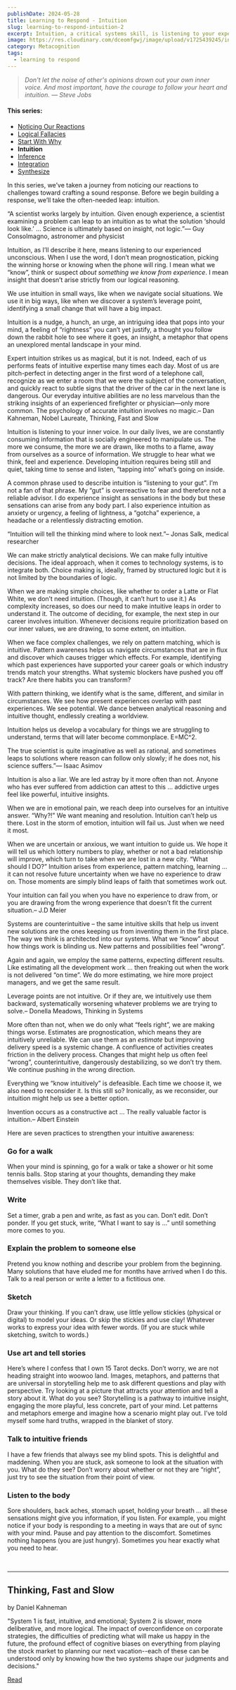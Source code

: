 ```yaml
---
publishDate: 2024-05-28
title: Learning to Respond - Intuition
slug: learning-to-respond-intuition-2
excerpt: Intuition, a critical systems skill, is listening to your experienced unconscious.
image: https://res.cloudinary.com/dceomfgwj/image/upload/v1725439245/intuition_zkk9uh.jpg
category: Metacognition
tags:
  - learning to respond
---
```

> *Don't let the noise of other's opinions drown out your own inner voice. And most important, have the courage to follow your heart and intuition. ― Steve Jobs*

#### This series:
- [Noticing Our Reactions](learning-to-respond-noticing-our-reactions)
- [Logical Fallacies](learning-to-respond-logical-fallacies)
- [Start With Why](learning-to-respond-start-with-why)
- **Intuition**
- [Inference](learning-to-respond-inference)
- [Integration](learning-to-respond-integrity)
- [Synthesize](learning-to-respond-synthesize)

In this series, we’ve taken a journey from noticing our reactions to challenges toward crafting a sound response. Before we begin building a response, we’ll take the often-needed leap: intuition.

“A scientist works largely by intuition. Given enough experience, a scientist examining a problem can leap to an intuition as to what the solution ‘should look like.’ … Science is ultimately based on insight, not logic.”— Guy Consolmagno, astronomer and physicist

Intuition, as I’ll describe it here, means listening to our experienced unconscious. When I use the word, I don’t mean prognostication, picking the winning horse or knowing when the phone will ring. I mean what we “know”, think or suspect *about something we know from experience*. I mean insight that doesn’t arise strictly from our logical reasoning.

We use intuition in small ways, like when we navigate social situations. We use it in big ways, like when we discover a system’s leverage point, identifying a small change that will have a big impact.

Intuition is a nudge, a hunch, an urge, an intriguing idea that pops into your mind, a feeling of “rightness” you can’t yet justify, a thought you follow down the rabbit hole to see where it goes, an insight, a metaphor that opens an unexplored mental landscape in your mind.

Expert intuition strikes us as magical, but it is not. Indeed, each of us performs feats of intuitive expertise many times each day. Most of us are pitch-perfect in detecting anger in the first word of a telephone call, recognize as we enter a room that we were the subject of the conversation, and quickly react to subtle signs that the driver of the car in the next lane is dangerous. Our everyday intuitive abilities are no less marvelous than the striking insights of an experienced firefighter or physician—only more common. The psychology of accurate intuition involves no magic.– Dan Kahneman, Nobel Laureate, Thinking, Fast and Slow

Intuition is listening to your inner voice. In our daily lives, we are constantly consuming information that is socially engineered to manipulate us. The more we consume, the more we are drawn, like moths to a flame, away from ourselves as a source of information. We struggle to hear what we think, feel and experience. Developing intuition requires being still and quiet, taking time to sense and listen, “tapping into” what’s going on inside.

A common phrase used to describe intuition is “listening to your gut”. I’m not a fan of that phrase. My “gut” is overreactive to fear and therefore not a reliable advisor. I do experience insight as sensations in the body but these sensations can arise from any body part. I also experience intuition as anxiety or urgency, a feeling of lightness, a “gotcha” experience, a headache or a relentlessly distracting emotion.

“Intuition will tell the thinking mind where to look next.”– Jonas Salk, medical researcher

We can make strictly analytical decisions. We can make fully intuitive decisions. The ideal approach, when it comes to technology systems, is to integrate both. Choice making is, ideally, framed by structured logic but it is not limited by the boundaries of logic.

When we are making simple choices, like whether to order a Latte or Flat White, we don’t need intuition. (Though, it can’t hurt to use it.) As complexity increases, so does our need to make intuitive leaps in order to understand it. The outcome of deciding, for example, the next step in our career involves intuition. Whenever decisions require prioritization based on our inner values, we are drawing, to some extent, on intuition.

When we face complex challenges, we rely on pattern matching, which is intuitive. Pattern awareness helps us navigate circumstances that are in flux and discover which causes trigger which effects. For example, identifying which past experiences have supported your career goals or which industry trends match your strengths. What systemic blockers have pushed you off track? Are there habits you can transform?

With pattern thinking, we identify what is the same, different, and similar in circumstances. We see how present experiences overlap with past experiences. We see potential. We dance between analytical reasoning and intuitive thought, endlessly creating a worldview.

Intuition helps us develop a vocabulary for things we are struggling to understand, terms that will later become commonplace. E=MC^2.

The true scientist is quite imaginative as well as rational, and sometimes leaps to solutions where reason can follow only slowly; if he does not, his science suffers.”— Isaac Asimov

Intuition is also a liar. We are led astray by it more often than not. Anyone who has ever suffered from addiction can attest to this … addictive urges feel like powerful, intuitive insights.

When we are in emotional pain, we reach deep into ourselves for an intuitive answer. “Why?!” We want meaning and resolution. Intuition can’t help us there. Lost in the storm of emotion, intuition will fail us. Just when we need it most.

When we are uncertain or anxious, we want intuition to guide us. We hope it will tell us which lottery numbers to play, whether or not a bad relationship will improve, which turn to take when we are lost in a new city. “What should I DO?” Intuition arises from experience, pattern matching, learning … it can not resolve future uncertainty when we have no experience to draw on. Those moments are simply blind leaps of faith that sometimes work out.

Your intuition can fail you when you have no experience to draw from, or you are drawing from the wrong experience that doesn’t fit the current situation.– J.D Meier

Systems are counterintuitive – the same intuitive skills that help us invent new solutions are the ones keeping us from inventing them in the first place. The way we think is architected into our systems. What we “know” about how things work is blinding us. New patterns and possibilities feel “wrong”.

Again and again, we employ the same patterns, expecting different results. Like estimating all the development work … then freaking out when the work is not delivered “on time”. We do more estimating, we hire more project managers, and we get the same result.

Leverage points are not intuitive. Or if they are, we intuitively use them backward, systematically worsening whatever problems we are trying to solve.– Donella Meadows, Thinking in Systems

More often than not, when we do only what “feels right”, we are making things worse. Estimates are prognostication, which means they are intuitively unreliable. We can use them as an *estimate* but improving delivery speed is a systemic change. A confluence of activities creates friction in the delivery process. Changes that might help us often feel “wrong”, counterintuitive, dangerously destabilizing, so we don’t try them. We continue pushing in the wrong direction.

Everything we “know intuitively” is defeasible. Each time we choose it, we also need to reconsider it. Is this still so? Ironically, as we reconsider, our intuition might help us see a better option.

Invention occurs as a constructive act … The really valuable factor is intuition.– Albert Einstein

Here are seven practices to strengthen your intuitive awareness:

### Go for a walk

When your mind is spinning, go for a walk or take a shower or hit some tennis balls. Stop staring at your thoughts, demanding they make themselves visible. They don’t like that.

### Write

Set a timer, grab a pen and write, as fast as you can. Don’t edit. Don’t ponder. If you get stuck, write, “What I want to say is …” until something more comes to you.

### Explain the problem to someone else

Pretend you know nothing and describe your problem from the beginning. Many solutions that have eluded me for months have arrived when I do this. Talk to a real person or write a letter to a fictitious one.

### Sketch

Draw your thinking. If you can’t draw, use little yellow stickies (physical or digital) to model your ideas. Or skip the stickies and use clay! Whatever works to express your idea with fewer words. (If you are stuck while sketching, switch to words.)

### Use art and tell stories

Here’s where I confess that I own 15 Tarot decks. Don’t worry, we are not heading straight into woowoo land. Images, metaphors, and patterns that are universal in storytelling help me to ask different questions and play with perspective. Try looking at a picture that attracts your attention and tell a story about it. What do you see? Storytelling is a pathway to intuitive insight, engaging the more playful, less concrete, part of your mind. Let patterns and metaphors emerge and imagine how a scenario might play out. I’ve told myself some hard truths, wrapped in the blanket of story.

### Talk to intuitive friends

I have a few friends that always see my blind spots. This is delightful and maddening. When you are stuck, ask someone to look at the situation with you. What do they see? Don’t worry about whether or not they are “right”, just try to see the situation from their point of view.

### Listen to the body

Sore shoulders, back aches, stomach upset, holding your breath … all these sensations might give you information, if you listen. For example, you might notice if your body is responding to a meeting in ways that are out of sync with your mind. Pause and pay attention to the discomfort. Sometimes nothing happens (you are just hungry). Sometimes you hear exactly what you need to hear.

​

---

## ​Thinking, Fast and Slow

by Daniel Kahneman

"System 1 is fast, intuitive, and emotional; System 2 is slower, more deliberative, and more logical. The impact of overconfidence on corporate strategies, the difficulties of predicting what will make us happy in the future, the profound effect of cognitive biases on everything from playing the stock market to planning our next vacation--each of these can be understood only by knowing how the two systems shape our judgments and decisions."

[Read](https://bookshop.org/a/86792/9780374533557)

